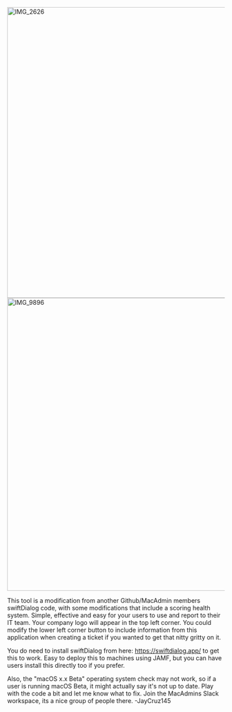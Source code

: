 <img width="673" alt="IMG_2626" src="https://github.com/Jaycruz/ComplianceAndHealthTool/assets/8670734/9f2a0fb0-c142-40e8-97cf-f7f34e67970c">
<img width="678" alt="IMG_9896" src="https://github.com/Jaycruz/ComplianceAndHealthTool/assets/8670734/3cbe0272-31fe-4d39-ad1e-c954a16ce455">


This tool is a modification from another Github/MacAdmin members swiftDialog code, with some modifications that include a scoring health system. 
Simple, effective and easy for your users to use and report to their IT team. Your company logo will appear in the top left corner. You could modify the lower left corner button to include information from this application when creating a ticket if you wanted to get that nitty gritty on it. 

You do need to install swiftDialog from here: https://swiftdialog.app/ to get this to work. 
Easy to deploy this to machines using JAMF, but you can have users install this directly too if you prefer. 

Also, the "macOS x.x Beta" operating system check may not work, so if a user is running macOS Beta, it might actually say it's not up to date. Play with the code a bit and let me know what to fix. 
Join the MacAdmins Slack workspace, its a nice group of people there.
-JayCruz145
